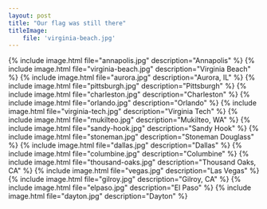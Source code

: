 ```yaml
---
layout: post
title: "Our flag was still there"
titleImage:
    file: 'virginia-beach.jpg'
---
```


{% include image.html file="annapolis.jpg" description="Annapolis" %}
{% include image.html file="virginia-beach.jpg" description="Virginia Beach" %}
{% include image.html file="aurora.jpg" description="Aurora, IL" %}
{% include image.html file="pittsburgh.jpg" description="Pittsburgh" %}
{% include image.html file="charleston.jpg" description="Charleston" %}
{% include image.html file="orlando.jpg" description="Orlando" %}
{% include image.html file="virginia-tech.jpg" description="Virginia Tech" %}
{% include image.html file="mukilteo.jpg" description="Mukilteo, WA" %}
{% include image.html file="sandy-hook.jpg" description="Sandy Hook" %}
{% include image.html file="stoneman.jpg" description="Stoneman Douglass" %}
{% include image.html file="dallas.jpg" description="Dallas" %}
{% include image.html file="columbine.jpg" description="Columbine" %}
{% include image.html file="thousand-oaks.jpg" description="Thousand Oaks, CA" %}
{% include image.html file="vegas.jpg" description="Las Vegas" %}
{% include image.html file="gilroy.jpg" description="Gilroy, CA" %}
{% include image.html file="elpaso.jpg" description="El Paso" %}
{% include image.html file="dayton.jpg" description="Dayton" %}

<!-- Instead of BlacKkKlansman in Vaduz, this year it was Deadeye Dick in Paris -->
